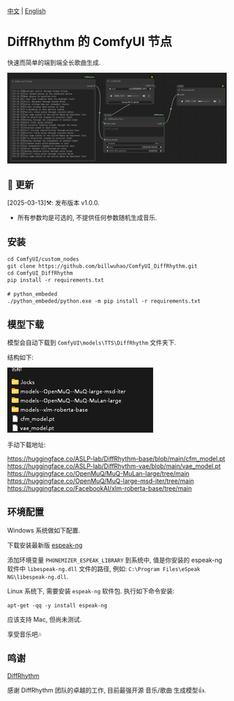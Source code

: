 [中文](README.md) | [English](README-en.md) 

# DiffRhythm 的 ComfyUI 节点

快速而简单的端到端全长歌曲生成.

![](https://github.com/billwuhao/ComfyUI_DiffRhythm/blob/master/images/2025-03-12_23-49-32.png)


## 📣 更新

[2025-03-13]⚒️: 发布版本 v1.0.0.

- 所有参数均是可选的, 不提供任何参数随机生成音乐.

## 安装

```
cd ComfyUI/custom_nodes
git clone https://github.com/billwuhao/ComfyUI_DiffRhythm.git
cd ComfyUI_DiffRhythm
pip install -r requirements.txt

# python_embeded
./python_embeded/python.exe -m pip install -r requirements.txt
```

## 模型下载

模型会自动下载到 `ComfyUI\models\TTS\DiffRhythm` 文件夹下.

结构如下:

![](https://github.com/billwuhao/ComfyUI_DiffRhythm/blob/master/images/2025-03-13_00-08-51.png)

手动下载地址:

https://huggingface.co/ASLP-lab/DiffRhythm-base/blob/main/cfm_model.pt  
https://huggingface.co/ASLP-lab/DiffRhythm-vae/blob/main/vae_model.pt  
https://huggingface.co/OpenMuQ/MuQ-MuLan-large/tree/main  
https://huggingface.co/OpenMuQ/MuQ-large-msd-iter/tree/main  
https://huggingface.co/FacebookAI/xlm-roberta-base/tree/main

## 环境配置

Windows 系统做如下配置. 

下载安装最新版 [espeak-ng](https://github.com/espeak-ng/espeak-ng/releases/tag/1.52.0)

添加环境变量 `PHONEMIZER_ESPEAK_LIBRARY` 到系统中, 值是你安装的 espeak-ng 软件中 `libespeak-ng.dll` 文件的路径, 例如: `C:\Program Files\eSpeak NG\libespeak-ng.dll`.

Linux 系统下, 需要安装 `espeak-ng` 软件包. 执行如下命令安装:

`apt-get -qq -y install espeak-ng`

应该支持 Mac, 但尚未测试.

享受音乐吧🎶

## 鸣谢

[DiffRhythm](https://github.com/ASLP-lab/DiffRhythm)

感谢 DiffRhythm 团队的卓越的工作, 目前最强开源 音乐/歌曲 生成模型👍.